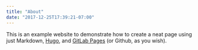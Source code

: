 ```yaml
---
title: "About"
date: "2017-12-25T17:39:21-07:00"
---
```


This is an example website to demonstrate how to create a neat page
using just Markdown, [Hugo](https://gohugo.io/), and [GitLab
Pages](https://docs.gitlab.com/ee/user/project/pages/) (or Github, as
you wish).
